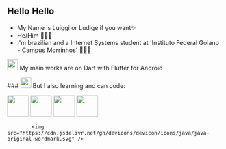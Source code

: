 
## Hello Hello
- My Name is Luiggi or Ludige if you want✨
- He/Him 👨🏻‍💻
- I'm brazilian and a Internet Systems student at 'Instituto Federal Goiano - Campus Morrinhos' 🙋🏻‍♂️

<img loading="lazy" src="https://cdn.jsdelivr.net/gh/devicons/devicon/icons/flutter/flutter-original.svg" width="25" height="25"/> My main works are on Dart with Flutter for Android

<div> 
 ### <img loading="lazy" src="https://cdn.jsdelivr.net/gh/devicons/devicon/icons/vscode/vscode-original.svg" width="25" height="25"/> But I also learning and can code:

<img loading="lazy" src="https://cdn.jsdelivr.net/gh/devicons/devicon/icons/java/java-original-wordmark.svg" width="50" height="50"/> <img loading="lazy" src="https://cdn.jsdelivr.net/gh/devicons/devicon/icons/javascript/javascript-original.svg" width="50" height="50"/> <img loading="lazy" src="https://cdn.jsdelivr.net/gh/devicons/devicon/icons/nodejs/nodejs-original-wordmark.svg" width="50" height="50"/> <img loading="lazy" src="https://cdn.jsdelivr.net/gh/devicons/devicon/icons/python/python-plain.svg" width="50" height="50"/> 
</div>



            <img src="https://cdn.jsdelivr.net/gh/devicons/devicon/icons/java/java-original-wordmark.svg" />
          
